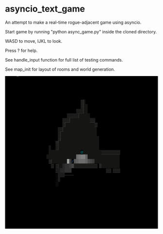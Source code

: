 # asyncio_text_game
An attempt to make a real-time rogue-adjacent game using asyncio.

Start game by running "python async_game.py" inside the cloned directory.

WASD to move, IJKL to look.

Press ? for help.

See handle_input function for full list of testing commands.

See map_init for layout of rooms and world generation.

![](preview.gif)


